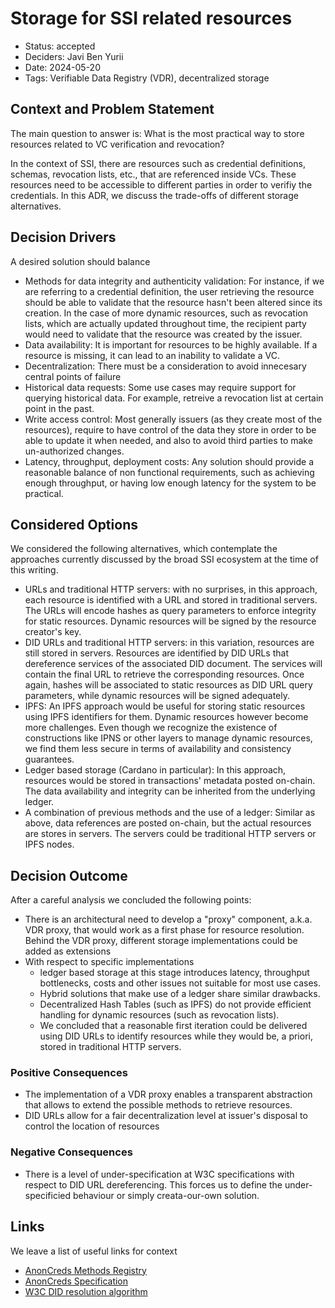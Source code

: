 # Storage for SSI related resources

- Status: accepted
- Deciders: Javi Ben Yurii
- Date: 2024-05-20
- Tags: Verifiable Data Registry (VDR), decentralized storage


## Context and Problem Statement

The main question to answer is: What is the most practical way to store resources related to VC verification and revocation?

In the context of SSI, there are resources such as credential definitions, schemas, revocation lists, etc., that are referenced inside VCs. These resources need to be accessible to different parties in order to verifiy the credentials. In this ADR, we discuss the trade-offs of different storage alternatives.

## Decision Drivers

A desired solution should balance

- Methods for data integrity and authenticity validation: For instance, if we are referring to a credential definition, the user retrieving the resource should be able to validate that the resource hasn't been altered since its creation. In the case of more dynamic resources, such as revocation lists, which are actually updated throughout time, the recipient party would need to validate that the resource was created by the issuer.
- Data availability: It is important for resources to be highly available. If a resource is missing, it can lead to an inability to validate a VC.
- Decentralization: There must be a consideration to avoid innecesary central points of failure
- Historical data requests: Some use cases may require support for querying historical data. For example, retreive a revocation list at certain point in the past.
- Write access control: Most generally issuers (as they create most of the resources), require to have control of the data they store in order to be able to update it when needed, and also to avoid third parties to make un-authorized changes.
- Latency, throughput, deployment costs: Any solution should provide a reasonable balance of non functional requirements, such as achieving enough throughput, or having low enough latency for the system to be practical.

## Considered Options

We considered the following alternatives, which contemplate the approaches currently discussed by the broad SSI ecosystem at the time of this writing.

- URLs and traditional HTTP servers: with no surprises, in this approach, each resource is identified with a URL and stored in traditional servers. The URLs will encode hashes as query parameters to enforce integrity for static resources. Dynamic resources will be signed by the resource creator's key.
- DID URLs and traditional HTTP servers: in this variation, resources are still stored in servers. Resources are identified by DID URLs that dereference services of the associated DID document. The services will contain the final URL to retrieve the corresponding resources. Once again, hashes will be associated to static resources as DID URL query parameters, while dynamic resources will be signed adequately.
- IPFS: An IPFS approach would be useful for storing static resources using IPFS identifiers for them. Dynamic resources however become more challenges. Even though we recognize the existence of constructions like IPNS or other layers to manage dynamic resources, we find them less secure in terms of availability and consistency guarantees.
- Ledger based storage (Cardano in particular): In this approach, resources would be stored in transactions' metadata posted on-chain. The data availability and integrity can be inherited from the underlying ledger.
- A combination of previous methods and the use of a ledger: Similar as above, data references are posted on-chain, but the actual resources are stores in servers. The servers could be traditional HTTP servers
  or IPFS nodes.

## Decision Outcome

After a careful analysis we concluded the following points:
- There is an architectural need to develop a "proxy" component, a.k.a. VDR proxy, that would work as a first phase for resource resolution. Behind the VDR proxy, different storage implementations could be added as extensions
- With respect to specific implementations
  + ledger based storage at this stage introduces latency, throughput bottlenecks, costs and other issues not suitable for most use cases.
  + Hybrid solutions that make use of a ledger share similar drawbacks.
  + Decentralized Hash Tables (such as IPFS) do not provide efficient handling
    for dynamic resources (such as revocation lists).
  + We concluded that a reasonable first iteration could be delivered using DID
    URLs to identify resources while they would be, a priori, stored in
    traditional HTTP servers.

### Positive Consequences

- The implementation of a VDR proxy enables a transparent abstraction that
  allows to extend the possible methods to retrieve resources.
- DID URLs allow for a fair decentralization level at issuer's disposal to
  control the location of resources

### Negative Consequences <!-- optional -->

- There is a level of under-specification at W3C specifications with respect to
  DID URL dereferencing. This forces us to define the under-specificied
  behaviour or simply creata-our-own solution.

## Links

We leave a list of useful links for context

- [AnonCreds Methods Registry](https://hyperledger.github.io/anoncreds-methods-registry/)
- [AnonCreds Specification](https://hyperledger.github.io/anoncreds-spec/)
- [W3C DID resolution algorithm](https://w3c-ccg.github.io/did-resolution/)

